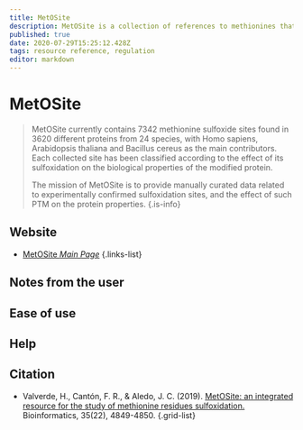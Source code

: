 ```yaml
---
title: MetOSite
description: MetOSite is a collection of references to methionines that may be involved in regulatory processes.
published: true
date: 2020-07-29T15:25:12.428Z
tags: resource reference, regulation
editor: markdown
---
```


# MetOSite

> MetOSite currently contains 7342 methionine sulfoxide sites found in 3620 different proteins from 24 species, with Homo sapiens, Arabidopsis thaliana and Bacillus cereus as the main contributors. Each collected site has been classified according to the effect of its sulfoxidation on the biological properties of the modified protein.
>
> The mission of MetOSite is to provide manually curated data related to experimentally confirmed sulfoxidation sites, and the effect of such PTM on the protein properties.
{.is-info}

 

## Website 

- [MetOSite *Main Page*](https://metosite.uma.es/)
 {.links-list}


## Notes from the user 
 
## Ease of use

## Help



## Citation 

- Valverde, H., Cantón, F. R., & Aledo, J. C. (2019). [MetOSite: an integrated resource for the study of methionine residues sulfoxidation.](https://academic.oup.com/bioinformatics/article/35/22/4849/5514041) Bioinformatics, 35(22), 4849-4850.
{.grid-list}



